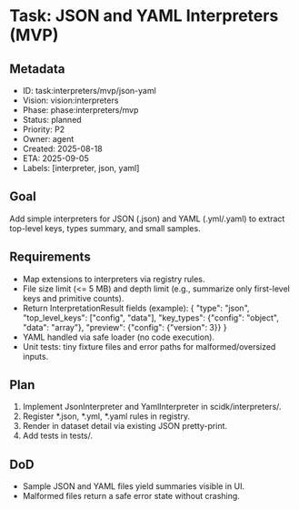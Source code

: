 # Task: JSON and YAML Interpreters (MVP)

## Metadata
- ID: task:interpreters/mvp/json-yaml
- Vision: vision:interpreters
- Phase: phase:interpreters/mvp
- Status: planned
- Priority: P2
- Owner: agent
- Created: 2025-08-18
- ETA: 2025-09-05
- Labels: [interpreter, json, yaml]

## Goal
Add simple interpreters for JSON (.json) and YAML (.yml/.yaml) to extract top-level keys, types summary, and small samples.

## Requirements
- Map extensions to interpreters via registry rules.
- File size limit (<= 5 MB) and depth limit (e.g., summarize only first-level keys and primitive counts).
- Return InterpretationResult fields (example):
  {
    "type": "json",
    "top_level_keys": ["config", "data"],
    "key_types": {"config": "object", "data": "array"},
    "preview": {"config": {"version": 3}}
  }
- YAML handled via safe loader (no code execution).
- Unit tests: tiny fixture files and error paths for malformed/oversized inputs.

## Plan
1. Implement JsonInterpreter and YamlInterpreter in scidk/interpreters/.
2. Register *.json, *.yml, *.yaml rules in registry.
3. Render in dataset detail via existing JSON pretty-print.
4. Add tests in tests/.

## DoD
- Sample JSON and YAML files yield summaries visible in UI.
- Malformed files return a safe error state without crashing.
